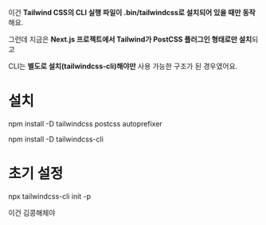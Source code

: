 이건 **Tailwind CSS의 CLI 실행 파일이 .bin/tailwindcss로 설치되어 있을 때만 동작**해요.

그런데 지금은 **Next.js 프로젝트에서 Tailwind가 PostCSS 플러그인 형태로만 설치**되고

CLI는 **별도로 설치(tailwindcss-cli)해야만** 사용 가능한 구조가 된 경우였어요.

# 설치

npm install -D tailwindcss postcss autoprefixer

npm install -D tailwindcss-cli

  

# 초기 설정

npx tailwindcss-cli init -p


<p className="font-kkonghae text-2xl">이건 김콩해체야</p>